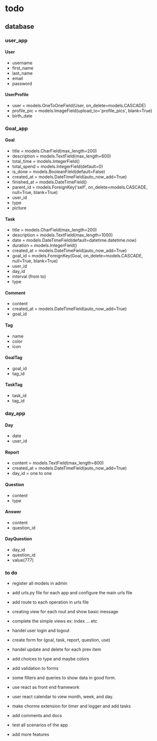 # todo

## database 

### user_app

#### User

* username
* first_name
* last_name 
* email
* password

#### UserProfile

* user = models.OneToOneField(User, on_delete=models.CASCADE)
* profile_pic = models.ImageField(upload_to='profile_pics', blank=True)
* birth_date

### Goal_app

#### Goal

* title = models.CharField(max_length=200)
* description = models.TextField(max_length=600)
* total_time = models.IntegerField()
* total_spend = models.IntegerField(default=0)
* is_done = models.BooleanField(default=False)
* created_at = models.DateTimeField(auto_now_add=True)
* finished_at = models.DateTimeField()
* parent_id = models.ForeignKey('self', on_delete=models.CASCADE, null=True, blank=True)
* user_id
* type
* picture 

#### Task

* title = models.CharField(max_length=200)
* description = models.TextField(max_length=1000)
* date = models.DateTimeField(default=datetime.datetime.now)
* duration = models.IntegerField()
* created_at = models.DateTimeField(auto_now_add=True)
* goal_id = models.ForeignKey(Goal, on_delete=models.CASCADE, null=True, blank=True)
* user_id
* day_id
* interval (from to)
* type

#### Comment

* content
* created_at = models.DateTimeField(auto_now_add=True)
* goal_id

#### Tag

* name
* color
* icon

#### GoalTag

* goal_id
* tag_id

#### TaskTag

* task_id
* tag_id


### day_app

#### Day

* date
* user_id

#### Report

* content = models.TextField(max_length=800)
* created_at = models.DateTimeField(auto_now_add=True)
* day_id = one to one

#### Question

* content 
* type

#### Answer 

* content 
* question_id

#### DayQuestion

* day_id
* question_id
* value(777)




### to do


* register all models in admin
* add urls.py file for each app and configure the main urls file
* add route to each operation in urls file
* creating view for each rout and show basic message
* complete the simple views ex: index ... etc
* handel user login and logout
* create form for (goal, task, report, question, use)
* handel update and delete for each prev item

* add choices to type and maybe colors
* add validation to forms
* some filters and queries to show data in good form.
* use react as front end framework
* user react calendar to view month, week, and day.
* make chorme extension for timer and logger and add tasks


* add comments and docs
* test all scenarios of the app
* add more features


